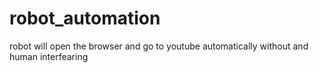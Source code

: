 # robot_automation
robot will open the browser and go to youtube automatically without and human interfearing
